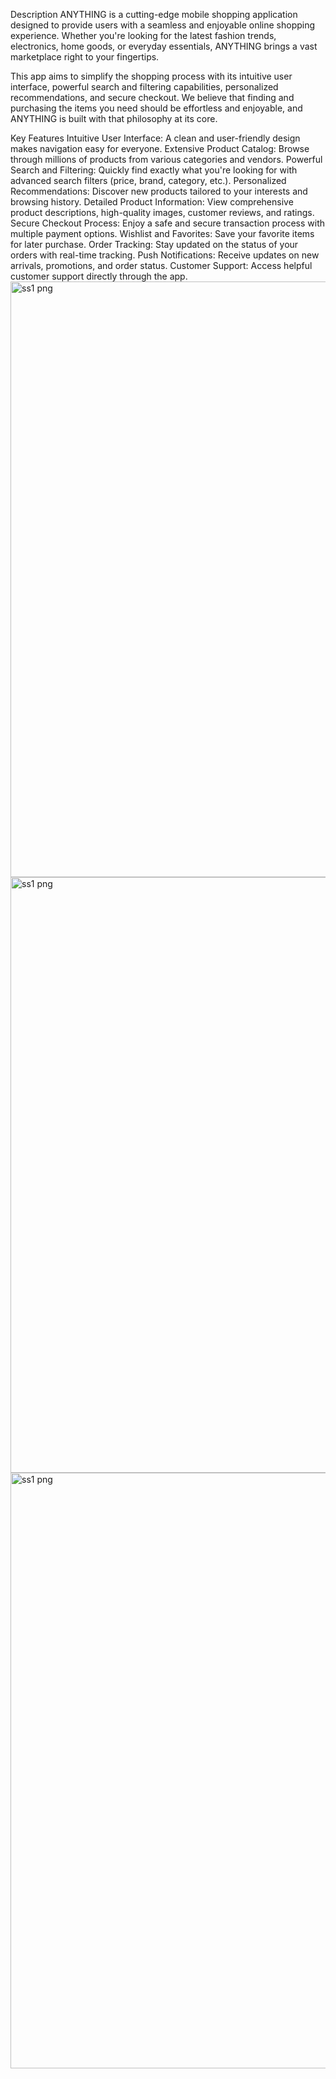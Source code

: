 Description
ANYTHING is a cutting-edge mobile shopping application designed to provide users with a seamless and enjoyable online shopping experience. Whether you're looking for the latest fashion trends, electronics, home goods, or everyday essentials, ANYTHING brings a vast marketplace right to your fingertips.

This app aims to simplify the shopping process with its intuitive user interface, powerful search and filtering capabilities, personalized recommendations, and secure checkout. We believe that finding and purchasing the items you need should be effortless and enjoyable, and ANYTHING is built with that philosophy at its core.

Key Features
Intuitive User Interface: A clean and user-friendly design makes navigation easy for everyone.
Extensive Product Catalog: Browse through millions of products from various categories and vendors.
Powerful Search and Filtering: Quickly find exactly what you're looking for with advanced search filters (price, brand, category, etc.).
Personalized Recommendations: Discover new products tailored to your interests and browsing history.
Detailed Product Information: View comprehensive product descriptions, high-quality images, customer reviews, and ratings.
Secure Checkout Process: Enjoy a safe and secure transaction process with multiple payment options.
Wishlist and Favorites: Save your favorite items for later purchase.
Order Tracking: Stay updated on the status of your orders with real-time tracking.
Push Notifications: Receive updates on new arrivals, promotions, and order status.
Customer Support: Access helpful customer support directly through the app.
<img width="953" alt="ss1 png" src="https://github.com/user-attachments/assets/76430180-0de6-41c4-9885-8bfcc3f05266" />
<img width="953" alt="ss1 png" src="https://github.com/user-attachments/assets/58c63d91-aab2-49c8-8b22-8df85b450481" />
<img width="953" alt="ss1 png" src="https://github.com/user-attachments/assets/866e2243-1273-42bc-8f53-d13bde2b9c25" />

